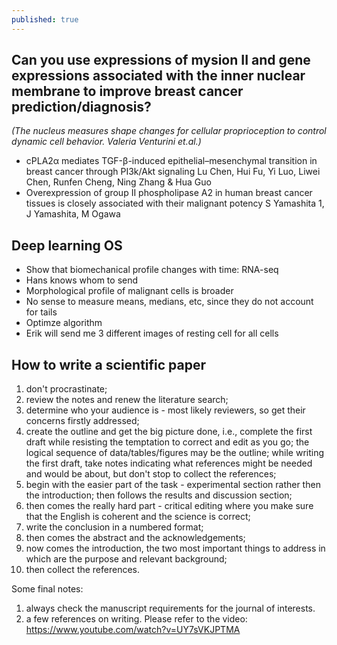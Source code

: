 ```yaml
---
published: true
---
```

## Can you use expressions of mysion II and gene expressions associated with the inner nuclear membrane to improve breast cancer prediction/diagnosis? 
_(The nucleus measures shape changes for cellular proprioception to control dynamic cell behavior. Valeria Venturini et.al.)_
- cPLA2α mediates TGF-β-induced epithelial–mesenchymal transition in breast cancer through PI3k/Akt signaling
Lu Chen, Hui Fu, Yi Luo, Liwei Chen, Runfen Cheng, Ning Zhang & Hua Guo
- Overexpression of group II phospholipase A2 in human breast cancer tissues is closely associated with their malignant potency
S Yamashita 1, J Yamashita, M Ogawa


## Deep learning OS

- Show that biomechanical profile changes with time: RNA-seq
- Hans knows whom to send
- Morphological profile of malignant cells is broader
- No sense to measure means, medians, etc, since they do not account for tails
- Optimze algorithm
- Erik will send me 3 different images of resting cell for all cells

## How to write a scientific paper 

1. don't procrastinate;
2. review the notes and renew the literature search;
3. determine who your audience is - most likely reviewers, so get their concerns firstly addressed;
4. create the outline and get the big picture done, i.e., complete the first draft while resisting the temptation to correct and edit as you go; the logical sequence of data/tables/figures may be the outline; while writing the first draft, take notes indicating what references might be needed and would be about, but don't stop to collect the references;
5. begin with the easier part of the task - experimental section rather then the introduction; then follows the results and discussion section;
6. then comes the really hard part - critical editing where you make sure that the English is coherent and the science is correct; 
7. write the conclusion in a numbered format;
8. then comes the abstract and the acknowledgements;
9. now comes the introduction, the two most important things to address in which are the purpose and relevant background;
9. then collect the references.

Some final notes:
1. always check the manuscript requirements for the journal of interests.
2. a few references on writing. Please refer to the video: https://www.youtube.com/watch?v=UY7sVKJPTMA


